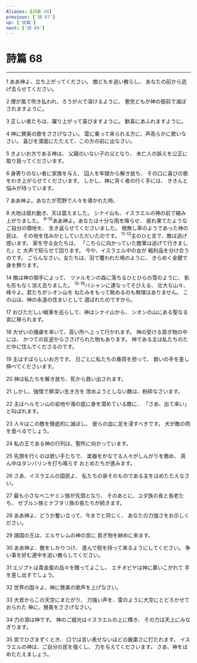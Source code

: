 ```yaml
---
Aliases: [詩篇 68]
previous: ['詩 67']
up: ['詩篇']
next: ['詩 69']
---
```

# 詩篇 68

***




1 
ああ神よ、立ち上がってください。 敵どもを追い散らし、 あなたの前から逃げ去らせてください。 



2 
煙が風で吹き払われ、ろうが火で溶けるように、 悪党どもが神の御前で滅ぼされますように。 



3 
正しい者たちは、躍り上がって喜びますように。 歓喜にあふれますように。 



4 
神に賛美の歌をささげなさい。 雲に乗って来られる方に、声高らかに歌いなさい。 喜びを満面にたたえて、この方の前に出なさい。 



5 
きよいお方である神は、 父親のいない子の父となり、 未亡人の訴えを公正に取り扱ってくださいます。 



6 
身寄りのない者に家族を与え、 囚人を牢獄から解き放ち、 その口に喜びの歌をわき上がらせてくださいます。 しかし、神に背く者の行く手には、 ききんと悩みが待っています。 



7 
ああ神よ。あなたが荒野で人々を導かれた時、 



8 
大地は揺れ動き、天は震えました。 シナイ山も、イスラエルの神の前で縮み上がりました。 <sup class="versenum">9-10</sup>ああ神よ。あなたは十分な雨を降らせ、 疲れ果てたようなご自分の領地を、 生き返らせてくださいました。 根無し草のようであった神の民は、 その地を住みかとしていただいたのです。 <sup class="versenum">11-13</sup>主のひと言で、敵は逃げ惑います。 家を守る女たちは、 「こちらに向かっていた敵軍は逃げて行きました」と 大声で知らせて回ります。 今や、イスラエル中の女が 戦利品を分け合うのです。 ごらんなさい。女たちは、羽で覆われた鳩のように、 きらめく金銀で身を飾ります。 



14 
敵は神の御手によって、 ツァルモンの森に落ちるひとひらの雪のように、 影も形もなく消え去りました。 <sup class="versenum">15-16</sup>バシャンに連なってそびえる、 壮大な山々、峰々よ。君たちがシオン山を ねたみをもって眺めるのも無理はありません。 この山は、神の永遠の住まいとして 選ばれたのですから。 



17 
おびただしい戦車を巡らして、神はシナイ山から、 シオンの山にある聖なる宮に移られます。 



18 
大ぜいの捕虜を率いて、高い所へ上って行かれます。 神の受ける貢ぎ物の中には、 かつての反逆からささげられた物もあります。 神である主は私たちのただ中に住んでくださるのです。 



19 
主はすばらしいお方です。 日ごとに私たちの重荷を担って、 救いの手を差し伸べてくださいます。 



20 
神は私たちを解き放ち、死から救い出されます。 



21 
しかし、強情で罪深い生き方を 改めようとしない敵は、粉砕なさいます。 



22 
主はヘルモン山の岩地や海の底に身を潜めている敵に、 「さあ、出て来い」と叫ばれます。 



23 
人々はこの敵を徹底的に滅ぼし、 彼らの血に足を浸すべきです。 犬が敵の肉を食べるでしょう。 



24 
私の王である神の行列は、聖所に向かっています。 



25 
先頭を行くのは歌い手たちで、 楽器をかなでる人々がしんがりを務め、 真ん中はタンバリンを打ち鳴らす おとめたちが進みます。 



26 
さあ、イスラエルの国民よ、 私たちの泉そのものである主をほめたたえなさい。 



27 
最も小さなベニヤミン族が先頭となり、 そのあとに、ユダ族の長と長老たち、 ゼブルン族とナフタリ族の長たちが続きます。 



28 
ああ神よ、どうか奮い立って、今までと同じく、 あなたの力強さをお示しください。 



29 
諸国の王は、エルサレムの神の宮に 貢ぎ物を納めに来ます。 



30 
ああ神よ、敵をしかりつけ、 進んで税を持って来るようにしてください。 争い事を好む連中を追い散らしてください。 



31 
エジプトは貴金属の品々を贈ってよこし、 エチオピヤは神に慕いこがれて 手を差し出すでしょう。 



32 
世界の国々よ、神に賛美の歌声を上げなさい。 



33 
大昔からこの天空にまたがり、 力強い声を、雷のように大空にとどろかせておられた 神に、賛美をささげなさい。 



34 
力の源は神です。 神のご威光はイスラエルの上に輝き、 その力は天上にみなぎります。 



35 
宮でひざまずくとき、 口では言い表せないほどの厳粛さに打たれます。 イスラエルの神は、ご自分の民を強くし、 力を与えてくださいます。 さあ、神をほめたたえましょう。
